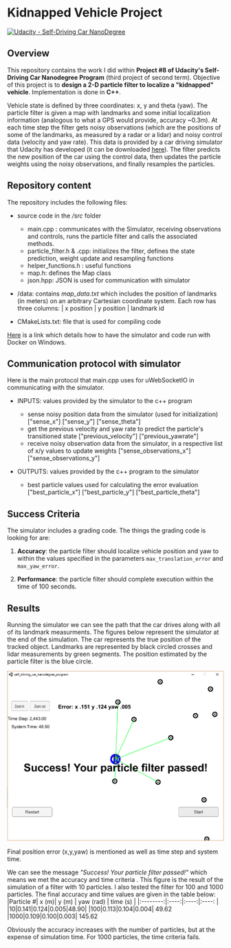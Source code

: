 ﻿# Kidnapped Vehicle Project

[![Udacity - Self-Driving Car NanoDegree](https://s3.amazonaws.com/udacity-sdc/github/shield-carnd.svg)](http://www.udacity.com/drive)

## Overview
This repository contains the work I did within **Project #8 of Udacity's Self-Driving Car Nanodegree Program** (third project of second term). Objective of this project is to **design a 2-D particle filter to localize a "kidnapped" vehicle**. Implementation is done in **C++**. 

Vehicle state is defined by three coordinates: x, y and theta (yaw).
The particle filter is given a map with landmarks and some initial localization information (analogous to what a GPS would provide, accuracy ~0.3m). At each time step the filter gets noisy observations (which are the positions of  some of  the landmarks, as measured by a radar or a lidar) and noisy control data (velocity and yaw rate). This data is provided by a car driving simulator that Udacity has developed (it can be downloaded [here](https://github.com/udacity/self-driving-car-sim/releases)).
The filter predicts the new position of the car using the control data, then updates the particle weights using the noisy observations, and finally resamples the particles.

## Repository content

The repository includes the following files:

 - source code in the */src* folder
	 - main.cpp : communicates with the Simulator, receiving observations and controls, runs the particle filter and calls the associated methods. 
	 - particle_filter.h & .cpp:  initializes the filter, defines the state prediction, weight update and resampling functions
 	 - helper_functions.h : useful functions
 	 - map.h: defines the Map class
 	 - json.hpp: JSON is used for communication with simulator
 - /data: contains _map_data.txt_ which includes the position of landmarks (in meters) on an arbitrary Cartesian coordinate system. Each row has three columns:    |   x position  |     y position |    landmark id

 - CMakeLists.txt: file that is used for compiling code

[Here](https://discussions.udacity.com/t/getting-started-with-docker-and-windows-for-the-ekf-project-a-guide/320236]) is a link which details how to have the simulator and code run with Docker on Windows.

## Communication protocol with simulator

Here is the main protocol that main.cpp uses for uWebSocketIO in communicating with the simulator.

* INPUTS: values provided by the simulator to the c++ program
	 * sense noisy position data from the simulator (used for initialization)
		["sense_x"]
		["sense_y"]
		["sense_theta"]
	 * get the previous velocity and yaw rate to predict the particle's transitioned state
	["previous_velocity"]
	["previous_yawrate"]
	 * receive noisy observation data from the simulator, in a respective list of x/y values to update weights
	["sense_observations_x"]
	["sense_observations_y"]

* OUTPUTS: values provided by the c++ program to the simulator
	* best particle values used for calculating the error evaluation
	["best_particle_x"]
	["best_particle_y"]
	["best_particle_theta"]

## Success Criteria
The simulator includes a grading code. The things the grading code is looking for are:

1. **Accuracy**: the particle filter should localize vehicle position and yaw to within the values specified in the parameters `max_translation_error` and `max_yaw_error`.
	
2. **Performance**: the particle filter should complete execution within the time of 100 seconds.


## Results
Running the simulator we can see the path that the car drives along with all of its landmark measurments. The figures below represent the simulator at the end of the simulation. The car represents the true position of the tracked object. Landmarks are represented by black circled crosses and lidar measurements by green segments. The position estimated by the particle filter is the blue circle. 

![simulator](./results_10p.png)

Final position error (x,y,yaw) is mentioned as well as time step and system time.

We can see the message _"Success! Your particle filter passed!"_ which means we met the accuracy and time criteria . This figure is the result of the simulation of a filter with 10 particles. I also tested the filter for 100 and 1000 particles. 
The final accuracy and time values are given in the table below: 
|Particle #| x (m)| y (m) | yaw (rad) | time (s) |
|:--------:|:----:|:----:|:----: |
|10|0.141|0.124|0.005|48.90|
|100|0.113|0.104|0.004| 49.62
|1000|0.109|0.100|0.003| 145.62

Obviously the accuracy increases with the number of particles, but at the expense of simulation time. For 1000 particles, the time criteria fails.




